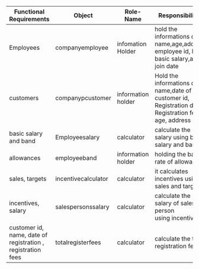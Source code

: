 | Functional Requirements | Object | Role-Name | Responsibilities |
| ------------ | ---------- | ------- | ------------ |
| Employees | companyemployee | infomation Holder | hold the informations of name,age,address,<br> employee id, band, basic salary,and join date |
| customers | companypcustomer | information holder | Hold the informations of name,date of birth,  customer id,  Registration date, Registration fees, age, address |
| basic salary and band | Employeesalary | calculator | calculate the  salary using basic salary and band |
| allowances | employeeband | information holder | holding the band rate of allowances |
| sales, targets | incentivecalculator | calculator | it calculates incentives using sales and targets |
| incentives, salary | salespersonssalary | calculator | calculate the salary of sales person <br> using incentives |
| customer id, name, date of registration , <br> registration fees | totalregisterfees | calculator | calculate the total registration fees |
